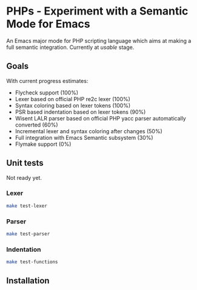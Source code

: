 # PHPs - Experiment with a Semantic Mode for Emacs

An Emacs major mode for PHP scripting language which aims at making a full semantic integration. Currently at *usable* stage.

## Goals

With current progress estimates:

* Flycheck support (100%)
* Lexer based on official PHP re2c lexer (100%)
* Syntax coloring based on lexer tokens (100%)
* PSR based indentation based on lexer tokens (90%)
* Wisent LALR parser based on official PHP yacc parser automatically converted (60%)
* Incremental lexer and syntax coloring after changes (50%)
* Full integration with Emacs Semantic subsystem (30%)
* Flymake support (0%)

## Unit tests

Not ready yet.

### Lexer

``` bash
make test-lexer
```

### Parser

``` bash
make test-parser
```

### Indentation

``` bash
make test-functions
```

## Installation

